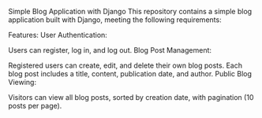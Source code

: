 Simple Blog Application with Django
This repository contains a simple blog application built with Django, meeting the following requirements:

Features:
User Authentication:

Users can register, log in, and log out.
Blog Post Management:

Registered users can create, edit, and delete their own blog posts.
Each blog post includes a title, content, publication date, and author.
Public Blog Viewing:

Visitors can view all blog posts, sorted by creation date, with pagination (10 posts per page).
